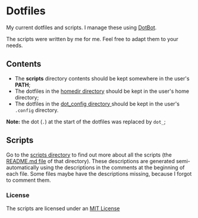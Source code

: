 # Dotfiles

My current dotfiles and scripts. I manage these using
[DotBot](https://github.com/anishathalye/dotbot).

The scripts were written by me for me. Feel free to adapt them to your needs.

## Contents

- The **scripts** directory contents should be kept somewhere in the user's
  **PATH**;
- The dotfiles in the [homedir directory](./homedir) should be kept in the
  user's home directory;
- The dotfiles in the [dot_config directory ](./dot_config) should be kept in
  the user's `.config` directory.

**Note:** the dot (`.`) at the start of the dotfiles was replaced by `dot_`;

## Scripts

Go to the [scripts directory](./scripts) to find out more about all the scripts
(the [README.md file](./scripts/README.md) of that directory). These descriptions
are generated semi-automatically using the descriptions in the comments at the
beginning of each file. Some files maybe have the descriptions missing, because
I forgot to comment them.

### License

The scripts are licensed under an [MIT License](./LICENSE)
